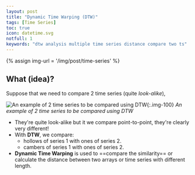 ```yaml
---
layout: post
title: "Dynamic Time Warping (DTW)"
tags: [Time Series]
toc: true
icon: datetime.svg
notfull: 1
keywords: "dtw analysis multiple time series distance compare two ts"
---
```


{% assign img-url = '/img/post/time-series' %}

## What (idea)?

Suppose that we need to compare 2 time series (quite _look-alike_),

![An example of 2 time series to be compared using DTW]({{img-url}}/dtw-example.png){:.img-100}
_An example of 2 time series to be compared using DTW_

- They're quite look-alike but it we compare point-to-point, they're clearly very different!
- With **DTW**, we compare:
  - hollows of series 1 with ones of series 2.
  - cambers of series 1 with ones of series 2.
- **Dynamic Time Warping** is used to ==compare the similarity== or calculate the distance between two arrays or time series with different length.